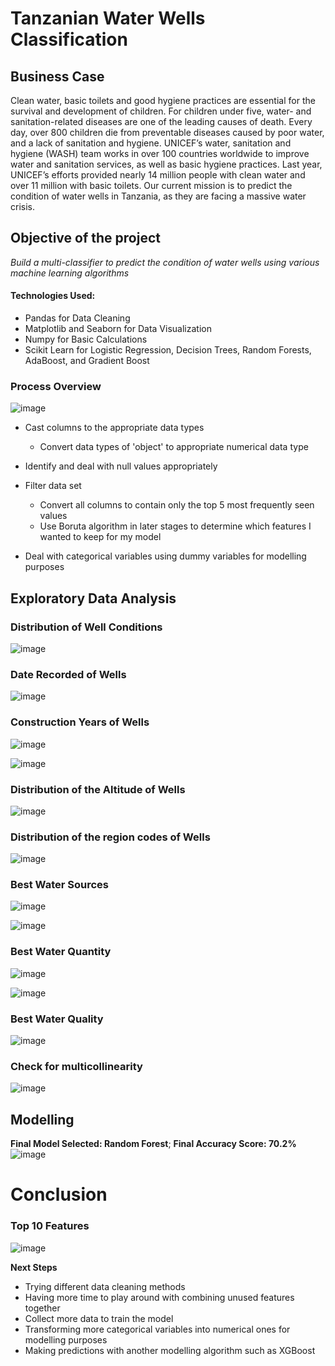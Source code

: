 
# Tanzanian Water Wells Classification




## Business Case

Clean water, basic toilets and good hygiene practices are essential for the survival and development of children. For children under five, water- and sanitation-related diseases are one of the leading causes of death. Every day, over 800 children die from preventable diseases caused by poor water, and a lack of sanitation and hygiene. UNICEF’s water, sanitation and hygiene (WASH) team works in over 100 countries worldwide to improve water and sanitation services, as well as basic hygiene practices. Last year, UNICEF’s efforts provided nearly 14 million people with clean water and over 11 million with basic toilets. Our current mission is to predict the condition of water wells in Tanzania, as they are facing a massive water crisis. 


## Objective of the project
*Build a multi-classifier to predict the condition of water wells using various machine learning algorithms*

#### Technologies Used:
* Pandas for Data Cleaning
* Matplotlib and Seaborn for Data Visualization
* Numpy for Basic Calculations
* Scikit Learn for Logistic Regression, Decision Trees, Random Forests, AdaBoost, and Gradient Boost

### Process Overview

![image](https://github.com/Malombejoe/Tanzania_Water_Wells_Project/assets/99344966/534cb693-74f5-4206-9c33-193dc800a9ff)


* Cast columns to the appropriate data types
   * Convert data types of 'object' to appropriate numerical data type

* Identify and deal with null values appropriately

* Filter data set
   * Convert all columns to contain only the top 5 most frequently seen values
   * Use Boruta algorithm in later stages to determine which features I wanted to keep for my model 

* Deal with categorical variables using dummy variables for modelling purposes

 ## Exploratory Data Analysis
 
 ### Distribution of Well Conditions
 
![image](https://github.com/Malombejoe/Tanzania_Water_Wells_Project/assets/99344966/d141425c-9b29-49ec-9582-473e1b276a61)

 
 
 ### Date Recorded of Wells
 
![image](https://github.com/Malombejoe/Tanzania_Water_Wells_Project/assets/99344966/d2b3fa78-45b1-434a-8067-a215697bd560)

 
 
 ### Construction Years of Wells
 
![image](https://github.com/Malombejoe/Tanzania_Water_Wells_Project/assets/99344966/db05043a-8f0f-47f3-a693-9173adc8b265)

 
![image](https://github.com/Malombejoe/Tanzania_Water_Wells_Project/assets/99344966/2c445e91-4930-451c-bca0-fc9422accf3a)

 
 
 ### Distribution of the Altitude of Wells
 
![image](https://github.com/Malombejoe/Tanzania_Water_Wells_Project/assets/99344966/ad952dee-caa4-4b83-95e4-e83c2e7d7e67)

 
 
 ### Distribution of the region codes of Wells
 
![image](https://github.com/Malombejoe/Tanzania_Water_Wells_Project/assets/99344966/c30cd773-2912-4b49-8c2a-70767820b953)

 
 
 ### Best Water Sources
 
![image](https://github.com/Malombejoe/Tanzania_Water_Wells_Project/assets/99344966/d0646e6f-a14c-4b3a-956e-2b5bd521e2a1)

 
![image](https://github.com/Malombejoe/Tanzania_Water_Wells_Project/assets/99344966/cbae6c1f-3d94-4f5b-a18a-d5f75b966513)

 
 
 ### Best Water Quantity
 
![image](https://github.com/Malombejoe/Tanzania_Water_Wells_Project/assets/99344966/a54a82ed-097a-424d-9d12-96ed0077d4c0)

 
![image](https://github.com/Malombejoe/Tanzania_Water_Wells_Project/assets/99344966/881772a9-d8d9-41e0-a8fd-70685d434692)

 
 
 ### Best Water Quality
 
![image](https://github.com/Malombejoe/Tanzania_Water_Wells_Project/assets/99344966/93416f05-c5ea-4d24-969d-f1b9b08962e5)

 
 
 ### Check for multicollinearity
 
![image](https://github.com/Malombejoe/Tanzania_Water_Wells_Project/assets/99344966/a79f5ef5-58fd-4b7c-b1e3-e0f9010d4d1b)

 
 ## Modelling
 
 **Final Model Selected: Random Forest**; **Final Accuracy Score: 70.2%**
![image](https://github.com/Malombejoe/Tanzania_Water_Wells_Project/assets/99344966/df6bad90-d68c-4f9b-8e45-101f17129fe5)

 
 # Conclusion
 
 ### Top 10 Features
 
![image](https://github.com/Malombejoe/Tanzania_Water_Wells_Project/assets/99344966/97b2f286-3edb-41d8-8024-568ecdf02893)

 
 **Next Steps**
 
  * Trying different data cleaning methods
  * Having more time to play around with combining unused features together
  * Collect more data to train the model
  * Transforming more categorical variables into numerical ones for modelling purposes
  * Making predictions with another modelling algorithm such as XGBoost

 
 
  
